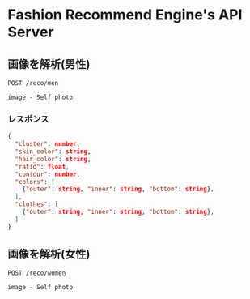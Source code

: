 # Fashion Recommend Engine's API Server

## 画像を解析(男性)

```
POST /reco/men

image - Self photo
```

### レスポンス

```json
{
  "cluster": number,
  "skin_color": string,
  "hair_color": string,
  "ratio": float,
  "contour": number,
  "colors": [
    {"outer": string, "inner": string, "bottom": string},
  ],
  "clothes": [
    {"outer": string, "inner": string, "bottom": string},
  ]
}
```

## 画像を解析(女性)

```
POST /reco/women

image - Self photo
```